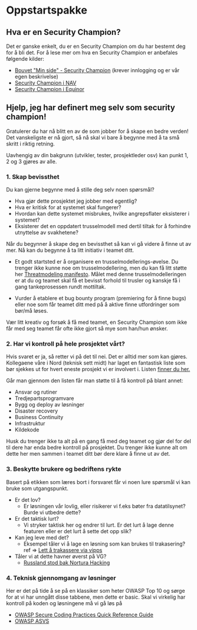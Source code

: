 # Oppstartspakke

## Hva er en Security Champion?

Det er ganske enkelt, du er en Security Champion om du har bestemt deg for å bli det. For å lese mer om hva en Security Champion er anbefales følgende kilder:

- [Bouvet "Min side" - Security Champion](https://minside.bouvet.no/bouvet-alle/sikkerhet-i-dna-et-vart/security-champions) (krever innlogging og er vår egen beskrivelse)
- [Security Champion i NAV](https://sikkerhet.nav.no/docs/bli-security-champion/)
- [Security Champion i Equinor](https://equinor.github.io/appsec/security-champion/)

## Hjelp, jeg har definert meg selv som security champion!

Gratulerer du har nå blitt en av de som jobber for å skape en bedre verden! Det vanskeligste er nå gjort, så nå skal vi bare å begynne med å ta små skritt i riktig retning.

Uavhengig av din bakgrunn (utvikler, tester, prosjektleder osv) kan punkt 1, 2 og 3 gjøres av alle.

### 1. Skap bevissthet

Du kan gjerne begynne med å stille deg selv noen spørsmål?

- Hva gjør dette prosjektet jeg jobber med egentlig?
- Hva er kritisk for at systemet skal fungerer?
- Hvordan kan dette systemet misbrukes, hvilke angrepsflater eksisterer i systemet?
- Eksisterer det en oppdatert trusselmodell med dertil tiltak for å forhindre utnyttelse av svakhetene?

Når du begynner å skape deg en bevissthet så kan vi gå videre å finne ut av mer. Nå kan du begynne å ta litt initiativ i teamet ditt.

- Et godt startsted er å organisere en trusselmodellerings-øvelse. Du trenger ikke kunne noe om trusselmodellering, men du kan få litt støtte her [Threatmodeling manifesto](https://www.threatmodelingmanifesto.org/). Målet med denne trusselmodelleringen er at du og teamet skal få et bevisst forhold til trusler og kanskje få i gang tankeprosessen rundt mottiltak.

- Vurder å etablere et bug bounty program (premiering for å finne bugs) eller noe som får teamet ditt med på å aktive finne utfordringer som bør/må løses.

Vær litt kreativ og forsøk å få med teamet, en Security Champion som ikke får med seg teamet får ofte ikke gjort så mye som han/hun ønsker.

### 2. Har vi kontroll på hele prosjektet vårt?

Hvis svaret er ja, så retter vi på det til nei. Det er alltid mer som kan gjøres. Kollegaene våre i Nord (teknisk sett midt) har laget en fantastisk liste som bør sjekkes ut for hvert eneste prosjekt vi er involvert i. Listen [finner du her.](https://sikkerhet.bouvet.no/checklist)

Går man gjennom den listen får man støtte til å få kontroll på blant annet:

- Ansvar og rutiner
- Tredjepartsprogramvare
- Bygg og deploy av løsninger
- Disaster recovery
- Business Continuity
- Infrastruktur
- Kildekode

Husk du trenger ikke ta alt på en gang få med deg teamet og gjør del for del til dere har enda bedre kontroll på prosjektet. Du trenger ikke kunne alt om dette her men sammen i teamet ditt bør dere klare å finne ut av det.

### 3. Beskytte brukere og bedriftens rykte

Basert på etikken som læres bort i forsvaret får vi noen lure spørsmål vi kan bruke som utgangspunkt.

- Er det lov?
  - Er løsningen vår lovlig, eller risikerer vi f.eks bøter fra datatilsynet? Burde vi utbedre dette?
- Er det taktisk lurt?
  - Vi stryker taktisk her og endrer til lurt. Er det lurt å lage denne featuren eller er det lurt å sette det opp slik?
- Kan jeg leve med det?
  - Eksempel tåler vi å lage en løsning som kan brukes til trakasering? ref => [Lett å trakassere via vipps](https://nrkbeta.no/2022/09/14/lett-a-trakassere-via-vipps/)
- Tåler vi at dette havner øverst på VG?
  - [Russland stod bak Nortura Hacking](https://www.digi.no/artikler/tv-2-russland-sto-bak-nortura-hacking-ifolge-selskapet/519712)
  

### 4. Teknisk gjennomgang av løsninger

Her er det på tide å se på en klassiker som heter OWASP Top 10 og sørge for at vi har unngått disse tabbene, men dette er basic. Skal vi virkelig har kontroll på koden og løsningene må vi gå løs på

- [OWASP Secure Coding Practices Quick Reference Guide](https://owasp.org/www-pdf-archive/OWASP_SCP_Quick_Reference_Guide_v2.pdf)
- [OWASP ASVS](https://cheatsheetseries.owasp.org/IndexASVS.html)
